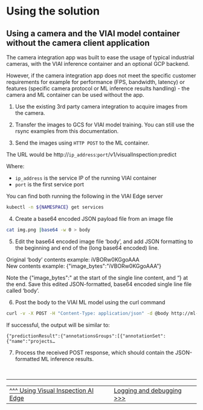 # Using the solution

## Using a camera and the VIAI model container without the camera client application

The camera integration app was built to ease the usage of typical industrial cameras, with the VIAI inference container and an optional GCP backend. 

However, if the camera integration app does not meet the specific customer requirements for example for performance (FPS, bandwidth, latency) or features (specific camera protocol or ML inference results handling) - the camera and ML container can be used without the app. 

1. Use the existing 3rd party camera integration to acquire images from the camera.

2. Transfer the images to GCS for VIAI model training. You can still use the rsync examples from this documentation.

3. Send the images using `HTTP POST` to the ML container.

The URL would be http://`ip_address`:`port`/v1/visualInspection:predict

Where:

* `ip_address` is the service IP of the running VIAI container
* `port` is the first service port

You can find both running the following in the VIAI Edge server

```bash
kubectl -n ${NAMESPACE} get services
```

4. Create a base64 encoded JSON payload file from an image file

```bash
cat img.png |base64 -w 0 > body
```

5. Edit the base64 encoded image file ‘body’, and add JSON formatting to the beginning and end of the (long base64 encoded) line. 

Original ‘body’ contents example: iVBORw0KGgoAAA <br>
New contents example: {"image_bytes":"iVBORw0KGgoAAA”}

Note the {"image_bytes":" at the start of the single line content, and “} at the end. Save this edited JSON-formatted, base64 encoded single line file called ‘body’.

6. Post the body to the VIAI ML model using the curl command

```bash
curl -v -X POST -H "Content-Type: application/json" -d @body http://ml-model:8602/v1/visualInspection:predict
```

If successful, the output will be similar to:

```
{"predictionResult":{"annotationsGroups":[{"annotationSet":{"name":"projects…
```

7. Process the received POST response, which should contain the JSON-formatted ML inference results.


</br>

___

<table width="100%">
<tr><td><a href="./useviai.md">^^^ Using Visual Inspection AI Edge</td><td><a href="./misclogging.md">Logging and debugging >>></td></tr>
</table>



 